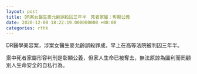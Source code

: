 ```yaml
---
layout: post
title: DR案女醫生麥允齡誤殺囚三年半　死者家屬：彰顯公義
date: 2020-12-08 18:22:19.000000000 +08:00
categories: rthk
---
```


DR醫學美容案，涉案女醫生麥允齡誤殺罪成，早上在高等法院被判囚三年半。

案中死者家屬形容判刑是彰顯公義，但家人生命已被奪去，無法原諒為圖利而罔顧別人生命安全的自私行為。
